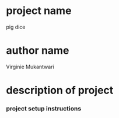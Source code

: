 # project name
pig dice

# author name
Virginie Mukantwari

# description of project


### project setup instructions